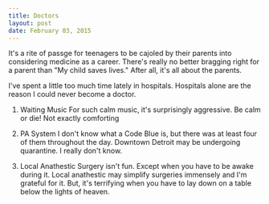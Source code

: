 ```yaml
---
title: Doctors 
layout: post
date: February 03, 2015
---
```


It's a rite of passge for teenagers to be cajoled by their parents into considering medicine as a career. There's really no better bragging right for a parent than "My child saves lives." After all, it's all about the parents.

I've spent a little too much time lately in hospitals. Hospitals alone are the reason I could never become a doctor.

1. Waiting Music
For such calm music, it's surprisingly aggressive. Be calm or die! Not exactly comforting

2. PA System
I don't know what a Code Blue is, but there was at least four of them throughout the day. Downtown Detroit may be undergoing quarantine. I really don't know.

3. Local Anathestic
Surgery isn't fun. Except when you have to be awake during it. Local anathestic may simplify surgeries immensely and I'm grateful for it. But, it's terrifying when you have to lay down on a table below the lights of heaven.


